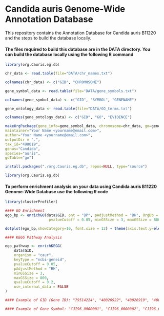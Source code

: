 # Candida auris Genome-Wide Annotation Database
This repository contains the Annotation Database for Candida auris B11220 and the steps to build the database locally.

#### The files required to build this database are in the DATA directory. You can build the database locally using the following R command
```R
library(org.Cauris.eg.db)

chr_data <- read.table(file="DATA/chr_names.txt")

colnames(chr_data) <- c("GID", "CHROMOSOME")

gene_symbol_data <- read.table(file="DATA/gene_symbols.txt")

colnames(gene_symbol_data) <- c("GID", "SYMBOL", "GENENAME")

gene_ontology_data <- read.table(file="DATA/GO_terms.txt")

colnames(gene_ontology_data) <- c("GID", "GO", "EVIDENCE")

makeOrgPackage(gene_info=gene_symbol_data, chromosome=chr_data, go=gene_ontology_data, version="0.1",
maintainer="Your Name <yourname@email.com>",
author="Your Name <yourname@email.com>",
outputDir = ".",
tax_id="498019",
genus="Candida",
species="auris",
goTable="go")

install.packages("./org.Cauris.eg.db", repos=NULL, type="source")

library(org.Cauris.eg.db)
```
#### To perform enrichment analysis on your data using Candida auris B11220 Genome-Wide Database use the following R code
```R
library(clusterProfiler)

#### GO Enrichment
ego_bp <- enrichGO(data$GID, ont = "BP", pAdjustMethod = "BH", OrgDb = org.Cauris.eg.db,
                    pvalueCutoff = 0.05, minGSSize = 3, maxGSSize = 800, readable = T, keyType="GID")

dotplot(ego_bp,showCategory=10, font.size = 12) + theme(axis.text.y=element_text(size=12))

#### KEGG Pathway Analysis

ego_pathway <- enrichKEGG(
    data$GID,
    organism = "caur",
    keyType = "ncbi-geneid",
    pvalueCutoff = 0.05,
    pAdjustMethod = "BH",
    minGSSize = 3,
    maxGSSize = 800,
    qvalueCutoff = 0.2,
    use_internal_data = FALSE
)

#### Example of GID (Gene ID): "79514224", "40026922", "40026919", "40026918", "40026917", "40026916"

#### Example of Gene Symbol: "CJI96_0000001", "CJI96_0000002", "CJI96_0000005", "CJI96_0000006", "CJI96_0000007", "CJI96_0000008"

```
